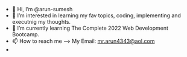 - 👋 Hi, I’m @arun-sumesh
- 👀 I’m interested in learning my fav topics, coding, implementing and executnig my thoughts.
- 🌱 I’m currently learning The Complete 2022 Web Development Bootcamp.
- 📫 How to reach me --> My Email: mr.arun4343@aol.com
- 

<!---
arun-sumesh/arun-sumesh is a ✨ special ✨ repository because its `README.md` (this file) appears on your GitHub profile.
You can click the Preview link to take a look at your changes.
--->
